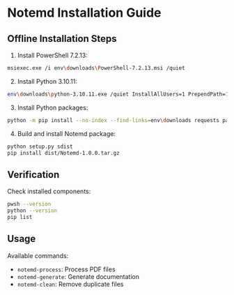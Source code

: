 # Notemd Installation Guide

## Offline Installation Steps

1. Install PowerShell 7.2.13:
```bash
msiexec.exe /i env\downloads\PowerShell-7.2.13.msi /quiet
```

2. Install Python 3.10.11:
```bash
env\downloads\python-3.10.11.exe /quiet InstallAllUsers=1 PrependPath=1
```

3. Install Python packages:
```bash
python -m pip install --no-index --find-links=env\downloads requests pathlib regex
```

4. Build and install Notemd package:
```bash
python setup.py sdist
pip install dist/Notemd-1.0.0.tar.gz
```

## Verification

Check installed components:
```bash
pwsh --version
python --version
pip list
```

## Usage

Available commands:
- `notemd-process`: Process PDF files
- `notemd-generate`: Generate documentation 
- `notemd-clean`: Remove duplicate files
